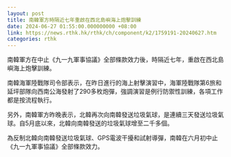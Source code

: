 ```yaml
---
layout: post
title: 南韓軍方時隔近七年重啟在西北島嶼海上炮擊訓練
date: 2024-06-27 01:55:00.000000000 +08:00
link: https://news.rthk.hk/rthk/ch/component/k2/1759191-20240627.htm
categories: rthk
---
```


南韓軍方在中止《九一九軍事協議》全部條款效力後，時隔近七年，重啟在西北島嶼海上炮擊訓練。

南韓海軍陸戰隊司令部表示，在昨日進行的海上射擊演習中，海軍陸戰隊第6旅和延坪部隊向西南公海發射了290多枚炮彈，強調演習是例行防禦性訓練，各項工作都是按流程執行。

另外，南韓軍方昨晚表示，北韓再次向南韓發送垃圾氣球，是連續三天發送垃圾氣球。自5月底以來，北韓向南韓發送的垃圾氣球增至二千多個。

為反制北韓向南韓發送垃圾氣球、GPS電波干擾和試射導彈，南韓在六月初中止《九一九軍事協議》全部條款效力。

